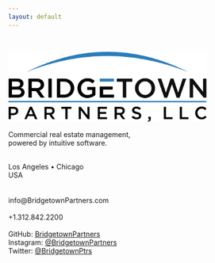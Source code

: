 ```yaml
---
layout: default
---
```

&nbsp;<br/>

<img src="/images/bridgetown_partners_logo.png" width="400" alt="Bridgetown Partners, LLC" title="Bridgetown Partners, LLC">

<p>
Commercial real estate management,<br/>
powered by intuitive software.<br/>
&nbsp;<br/>
</p>

<p>
Los Angeles &#8226; Chicago<br/>
USA<br/>
&nbsp;<br/>
&nbsp;<br/>
info@BridgetownPartners.com<br/>
&nbsp;<br/>
+1.312.842.2200<br/>
&nbsp;<br/>
GitHub: <a href="https://github.com/bridgetownpartners">BridgetownPartners</a><br/>
Instagram: <a href="https://instagram.com/bridgetownpartners">@BridgetownPartners</a><br/>
Twitter: <a href="https://twitter.com/BridgetownPtrs">@BridgetownPtrs</a><br/>
</p>
